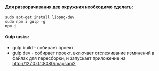 #### Для разворачивания дев окружния необходимо сделать:
```
sudo apt-get install libpng-dev
sudo npm i gulp -g
npm i
```
#### Gulp tasks:
* gulp build - собирает проект
* gulp dev - собирает проект, включает отслеживание изминений в файлах для пересборки, и запускает приложение на http://127.0.0.1:8080/mapsapi2
